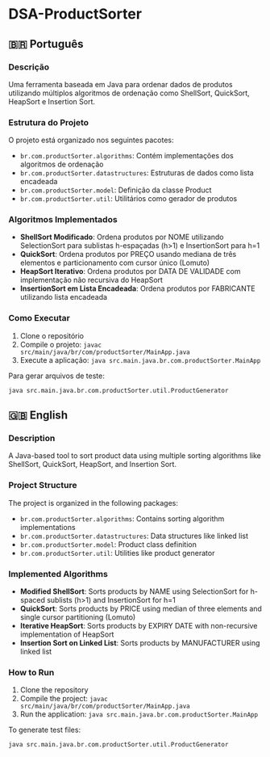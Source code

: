 
# DSA-ProductSorter

## 🇧🇷 Português

### Descrição
Uma ferramenta baseada em Java para ordenar dados de produtos utilizando múltiplos algoritmos de ordenação como ShellSort, QuickSort, HeapSort e Insertion Sort.

### Estrutura do Projeto
O projeto está organizado nos seguintes pacotes:
- `br.com.productSorter.algorithms`: Contém implementações dos algoritmos de ordenação
- `br.com.productSorter.datastructures`: Estruturas de dados como lista encadeada
- `br.com.productSorter.model`: Definição da classe Product
- `br.com.productSorter.util`: Utilitários como gerador de produtos

### Algoritmos Implementados
- **ShellSort Modificado**: Ordena produtos por NOME utilizando SelectionSort para sublistas h-espaçadas (h>1) e InsertionSort para h=1
- **QuickSort**: Ordena produtos por PREÇO usando mediana de três elementos e particionamento com cursor único (Lomuto)
- **HeapSort Iterativo**: Ordena produtos por DATA DE VALIDADE com implementação não recursiva do HeapSort
- **InsertionSort em Lista Encadeada**: Ordena produtos por FABRICANTE utilizando lista encadeada

### Como Executar
1. Clone o repositório
2. Compile o projeto: `javac src/main/java/br/com/productSorter/MainApp.java`
3. Execute a aplicação: `java src.main.java.br.com.productSorter.MainApp`

Para gerar arquivos de teste:
```
java src.main.java.br.com.productSorter.util.ProductGenerator
```

## 🇬🇧 English

### Description
A Java-based tool to sort product data using multiple sorting algorithms like ShellSort, QuickSort, HeapSort, and Insertion Sort.

### Project Structure
The project is organized in the following packages:
- `br.com.productSorter.algorithms`: Contains sorting algorithm implementations
- `br.com.productSorter.datastructures`: Data structures like linked list
- `br.com.productSorter.model`: Product class definition
- `br.com.productSorter.util`: Utilities like product generator

### Implemented Algorithms
- **Modified ShellSort**: Sorts products by NAME using SelectionSort for h-spaced sublists (h>1) and InsertionSort for h=1
- **QuickSort**: Sorts products by PRICE using median of three elements and single cursor partitioning (Lomuto)
- **Iterative HeapSort**: Sorts products by EXPIRY DATE with non-recursive implementation of HeapSort
- **Insertion Sort on Linked List**: Sorts products by MANUFACTURER using linked list

### How to Run
1. Clone the repository
2. Compile the project: `javac src/main/java/br/com/productSorter/MainApp.java`
3. Run the application: `java src.main.java.br.com.productSorter.MainApp`

To generate test files:
```
java src.main.java.br.com.productSorter.util.ProductGenerator
```
